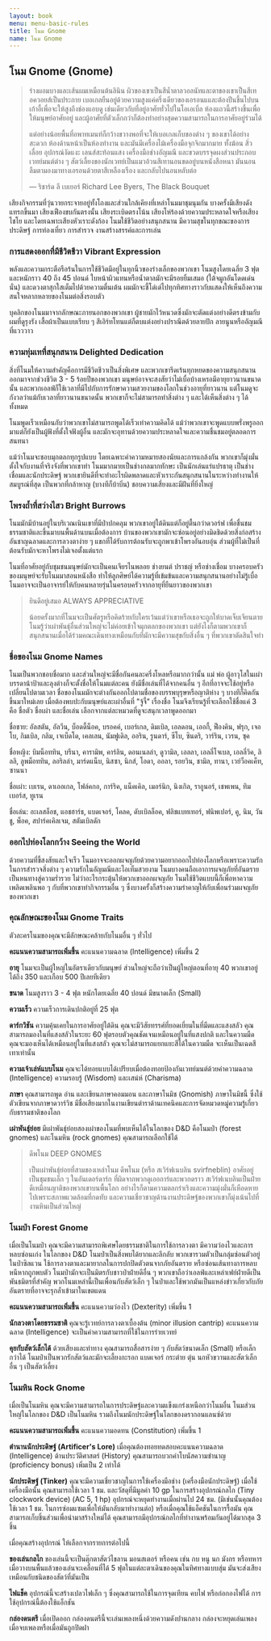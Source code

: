 ```yaml
---
layout: book
menu: menu-basic-rules
title: โนม Gnome
name: โนม Gnome
---
```


## โนม Gnome (Gnome)

> ร่างผอมบางและเส้นผมเหมือนต้นลินิน ผิวของเขาเป็นสีน้ำตาลวอลนัทและตาของเขาเป็นสีเทอควอยส์เป็นประกาย เบอเกลยืนอยู่ด้วยความสูงแค่ครึ่งเดียวของเอรอนแและต้องปีนขึ้นไปบนเก้าอี้เพื่อจะให้สูงถึงช่องแอบดู เช่นเดียวกับที่อยู่อาศัยทั่วไปในโอเอเบิ้ล ห้องแถวนี้สร้างขึ้นเพื่อให้มนุษย์อาศัยอยู่ และผู้อาศัยที่ตัวเล็กกว่าก็ต้องทำอย่างสุดความสามารถในการอาศัยอยู่ร่วมได้
>
> แต่อย่างน้อยพื้นที่อพาทเมนท์ก็กว้างขวางพอที่จะให้เบอเกลเก็บของต่าง ๆ ของเขาได้อย่างสะดวก ห้องด้านหน้าเป็นห้องทำงาน และมันมีเครื่องไม้เครื่องมือจุกจิกมากมาย ทั้งฆ้อน สิ่ว เลื่อย อุปกรณ์งัดแงะ เลนส์สะท้อนแสง เครื่องมือช่างอัญมณี และขวดบรรจุดผงส่วนประกอบเวทย์มนต์ต่าง ๆ สัตว์เลี้ยงของนักเวทย์เป็นแมวอ้วนสีเทานอนขดอยู่บนหนังสือหนา มันนอนลืมตามองมาทางเอรอนด้วยตาสีเหลืองเรือง และกลับไปนอนหลับต่อ
>
> — ริชาร์ด ลี เบเยอร์ Richard Lee Byers, The Black Bouquet

เสียงกิจกรรมที่วุ่นวายกระจายอยู่ทั้งโถงและส่วนใกล้เคียงที่เหล่าโนมมาชุมนุมกัน บางครั้งมีเสียงดังแทรกขึ้นมา เสียงเฟืองขบกันตรงนั้น เสียงระเบิดตรงโน้น เสียงโห่ร้องด้วยความประหลาดใจหรือเสียงไชโย และโดยเฉพาะเสียงหัวเราะดังก้อง โนมใช้ชีวิตอย่างสนุกสนาน มีความสุขในทุกขณะของการประดิษฐ์ การท่องเที่ยว การสำรวจ งานสร้างสรรค์และการเล่น

### การแสดงออกที่มีชีวิตชีวา Vibrant Expression

พลังและความกระตือรือร้นในการใช้ชีวิตมีอยู่ในทุกนิ้วของร่างเล็กของพวกเขา โนมสูงโดยเฉลี่ย 3 ฟุต และหนักราว 40 ถึง 45 ปอนด์ ใบหน้าผิวแทนหรือน้ำตาลมักจะมีรอยยิ้มเสมอ (ใต้จมูกอันโดดเด่นนั่น) และดวงตาสุกใสเต็มไปด้วยความตื่นเต้น ผมมักจะชี้โด่เด่ไปทุกทิศทางราวกับแสดงให้เห็นถึงความสนใจหลากหลายของโนมต่อสิ่งรอบตัว

บุคลิกของโนมมาจากลักษณะภายนอกของพวกเขา ผู้ชายมักไว้หนวดซึ่งมักจะตัดแต่งอย่างดีตรงข้ามกับผมที่ดูรุงรัง เสื้อผ้าเป็นแบบเรียบ ๆ สีเอิร์ทโทนแต่ก็ตบแต่งอย่างปราณีตด้วยลายปัก ลายนูนหรืออัญมณีที่แวววาว

### ความทุ่มเทที่สนุกสนาน Delighted Dedication

สิ่งที่โนมให้ความสำคัญคือการมีชีวิตชีวาเป็นสิ่งพิเศษ และพวกเขารีดเร้นทุกหยดของความสนุกสนานออกมาจากช่วงชีวิต 3 - 5 ร้อยปีของพวกเขา มนุษย์อาจจะสงสัยว่าไม่เบื่อบ้างเหรอมีอายุยาวนานขนาดนั้น และพวกเอลฟ์ก็ใช้เวลาที่มีไปกับการรักษาความสวยงามของโลกในช่วงอายุที่ยาวนาน แต่โนมดูจะกังวลว่าแม้กับเวลาที่ยาวนานขนาดนั้น พวกเขาก็จะไม่สามารถทำสิ่งต่าง ๆ และได้เห็นสิ่งต่าง ๆ ได้ทั้งหมด

โนมพูดเร็วเหมือนกับว่าพวกเขาไม่สามารถพูดได้เร็วเท่าความคิดได้ แม้ว่าพวกเขาจะพูดแบบพรั่งพรูออกมาแต่ก็ยังเป็นผู้ฟังที่ตั้งใจฟังผู้อื่น และมักจะอุทานด้วยความประหลาดใจและความชื่นชมอยู่ตลอดการสนทนา

แม้ว่าโนมจะชอบมุกตลกทุกรูปแบบ โดยเฉพาะคำความหมายสองนัยและการแกล้งกัน พวกเขาก็มุ่งมั่นตั้งใจกับงานที่จริงจังที่พวกเขาทำ โนมมากมายเป็นช่างกลมากทักษะ เป็นนักเล่นแร่แปรธาตุ เป็นช่างเชื่อมและนักประดิษฐ์ พวกเขายินดีที่จะทำอะไรผิดพลาดและหัวเราะกันสนุกสนานในระหว่างทำงานให้สมบูรณ์ที่สุด เป็นพวกที่กล้าหาญ (บางทีก็บ้าบิ่น) ชอบความเสี่ยงและมีฝันที่ยิ่งใหญ่

### โพรงถ้ำที่สว่างไสว Bright Burrows

โนมมักมีบ้านอยู่ในบริเวณเนินเขาที่มีป่าปกคลุม พวกเขาอยู่ใต้ดินแต่ก็อยู่ตื้นกว่าดวอร์ฟ เพื่อชื่นชมธรรมชาติและขึ้นมาบนพื้นด้านบนเมื่อต้องการ บ้านของพวกเขามักจะซ่อนอยู่อย่างมิดชิดด้วยสิ่งก่อสร้างอันชาญฉลาดและการลวงตาง่าย ๆ แขกที่ได้รับการต้อนรับจะถูกพาเข้าโพรงอันอบอุ่น ส่วนผู้ที่ไม่เป็นที่ต้อนรับมักจะหาโพรงไม่เจอตั้งแต่แรก

โนมที่อาศัยอยู่กับชุมชนมนุษย์มักจะเป็นคนเจียรไนพลอย ช่างยนต์ ปราชญ์ หรือช่างเชื่อม บางครอบครัวของมนุษย์จะรับโนมมาสอนหนังสือ ทำให้ลูกศิษย์ได้ความรู้ที่เข้มข้นและความสนุกสนานอย่างไม่รู้เบื่อ โนมอาจจะเป็นอาจารย์ให้กับคนหลายรุ่นในครอบครัวจากอายุที่ยืนยาวของพวกเขา

> ยินดีอยู่เสมอ ALWAYS APPRECIATIVE
>
> น้อยครั้งมากที่โนมจะเป็นศัตรูหรือคิดร้ายกับใครเว้นแต่ว่าเขาหรือเธอจะถูกให้บาดเจ็บเจียนตาย โนมรู้ว่าเผ่าพันธุ์อื่นส่วนใหญ่จะไม่ค่อยเข้าใจมุกตลกของพวกเขา แต่ยังไงก็ตามพวกเขาก็สนุกสนานเมื่อได้ร่วมคณะเดินทางเหมือนกับที่มักจะมีความสุขกับสิ่งอื่น ๆ ที่พวกเขาตัดสินใจทำ

### ชื่อของโนม Gnome Names

โนมเป็นพวกชอบชื่อมาก และส่วนใหญ่จะมีชื่อกันคนละครึ่งโหลหรือมากกว่านั้น แม่ พ่อ ผู้อาวุโสในเผ่า บรรดาน้าป้าและลุงต่างก็จะตั้งชื่อให้โนมแต่ละคน ยังมีชื่อเล่นที่ได้จากคนอื่น ๆ อีกที่อาจจะใช้อยู่หรือเปลี่ยนไปตามเวลา ชื่อของโนมมักจะต่างกันออกไปตามชื่อของบรรพบุรุษหรือญาติห่าง ๆ บางทีก็คิดกันขึ้นมาใหม่เลย เมื่อต้องพบปะกับมนุษย์และเผ่าอื่นที่ "จู้จี้" เรื่องชื่อ โนมจึงเรียนรู้ที่จะเลือกใช้ชื่อแค่ 3 คือ ชื่อตัว ชื่อเผ่า และชื่อเล่น เลือกจากแต่ละหมวดที่ดูจะสนุกเวลาพูดออกมา

ชื่อชาย: อัลสตัน, อัลวีน, บ็อดดี้น็อค, บรอคค์, เบอร์เกล, ดิมเบิล, เอลดอน, เออกี้, ฟ็องคิน, ฟรุก, เจอโบ, กิมเบิล, กลิม, เจเบ็ดโด, เคลเลน, นัมฟูเดิล, ออริน, รูนดาร์, ซีโบ, ซินดริ, วาร์ริน, เวรน, ซุค

ชื่อหญิง: บิมน็อททิน, บรีนา, คารามิพ, คาร์ลิน, ดอนเนลล่า, ดูวามิล, เอลลา, เอลลี่โจเบล, เอลลี่วิค, ลิลลิ, ลูพม็อททิน, ลอริลล่า, มาร์ดแน็บ, นิสซา, นิกส์, โอดา, ออลา, รอยวิน, ชามิล, ทานา, เวย์ว็อคเค็ท, ซานนา

ชื่อเผ่า: เบเรน, ดาเออเกล, โฟล์คกอ, การ์ริค, แน็คเคิล, เมอร์นิก, นิงเกิล, ราอูนอร์, เชพเพน, ทิมเบอร์ส, ทูเรน

ชื่อเล่น: อะเลสล็อช, แอชฮาร์ธ, แบดเจอร์, โคลค, ดับเบิลล็อค, ฟลิชแบทเทอร์, ฟนิพเปอร์, คู, นิม, วันชู, พ็อค, สปาร์คเคิลเจม, สตัมเบิลดัก

### ออกไปท่องโลกกว้าง Seeing the World

ด้วยความที่ขี้สงสัยและใจเร็ว โนมอาจจะออกผจญภัยด้วยความอยากออกไปท่องโลกหรือเพราะความรักในการสำรวจสิ่งต่าง ๆ ความรักในอัญมณีและไอเท็มสวยงาม โนมบางคนถือเอาการผจญภัยที่อันตรายเป็นหนทางสู่ความร่ำรวย ไม่ว่าอะไรกระตุ้นให้พวกเขาออกผจญภัย โนมใช้ชีวิตแบบนี้ก็เพื่อหาความเพลิดเพลินพอ ๆ กับที่พวกเขาทำกิจกรรมอื่น ๆ ซึ่งบางครั้งก็สร้างความรำคาญให้กับเพื่อนร่วมผจญภัยของพวกเขา

### คุณลักษณะของโนม Gnome Traits

ตัวละครโนมของคุณจะมีลักษณะคล้ายกับโนมอื่น ๆ ทั่วไป

**คะแนนความสามารถเพิ่มขึ้น** คะแนนความฉลาด (Intelligence) เพิ่มขึ้น 2

**อายุ** โนมจะเป็นผู้ใหญ่ในอัตราเดียวกับมนุษย์ ส่วนใหญ่จะถือว่าเป็นผู้ใหญ่ตอนที่อายุ 40 พวกเขาอยู่ได้ถึง 350 และเกือบ 500 ปีเลยทีเดียว

**ขนาด** โนมสูงราว 3 - 4 ฟุต หนักโดยเฉลี่ย 40 ปอนด์ มีขนาดเล็ก (Small)

**ความเร็ว** ความเร็วการเดินปกติอยู่ที่ 25 ฟุต

**ดาร์กวิชัน** ความคุ้นเคยในการอาศัยอยู่ใต้ดิน คุณจะมีวิสัยทรรศ์ที่ยอดเยี่ยมในที่มืดและแสงสลัว คุณสามารถมองในที่แสงสลัวในระยะ 60 ฟุตรอบตัวคุณชัดเจนเหมือนอยู่ในที่แสงปกติ และในความมืดคุณจะมองเห็นได้เหมือนอยู่ในที่แสงสลัว คุณจะไม่สามารถแยกแยะสีได้ในความมืด จะเห็นเป็นเฉดสีเทาเท่านั้น

**ความเจ้าเล่ห์แบบโนม** คุณจะได้ทอยแบบได้เปรียบเมื่อต้องทอยป้องกันเวทย์มนต์ด้วยค่าความฉลาด (Intelligence) ความรอบรู้ (Wisdom) และเสน่ห์ (Charisma)

**ภาษา** คุณสามารถพูด อ่าน และเขียนภาษาคอมมอน และภาษาโนมิช (Gnomish) ภาษาโนมิชนี้ ซึ่งใช้ตัวเขียนจากภาษาดวาร์วิช มีชื่อเสียงมากในงานเขียนตำราด้านเทคนิคและการจัดหมวดหมู่ความรู้เกี่ยวกับธรรมชาติของโลก

**เผ่าพันธุ์ย่อย** มีเผ่าพันธุ์ย่อยสองเผ่าของโนมที่พบเห็นได้ในโลกของ D&D คือโนมป่า (forest gnomes) และโนมหิน (rock gnomes) คุณสามารถเลือกใช้ได้

> ดีพโนม DEEP GNOMES
>
> เป็นเผ่าพันธุ์ย่อยที่สามของเหล่าโนม ดีพโนม (หรือ สเวิร์ฟเนบลิน svirfneblin) อาศัยอยู่เป็นชุมชนเล็ก ๆ ในอันเดอร์ดาร์ก ที่ผิดจากพวกดูเออการ์และพวกดราว สเวิร์ฟเนบลินเป็นฝ่ายดีเหมือนญาติของพวกเขาบนพื้นโลก อย่างไรก็ตามความตลกร่าเริงและความมุ่งมั่นก็เหือดหายไปเพราะสภาพแวดล้อมที่กดทับ และความเชี่ยวชาญด้านงานประดิษฐ์ของพวกเขาก็มุ่งเน้นไปที่งานหินเป็นส่วนใหญ่

### โนมป่า Forest Gnome

เมื่อเป็นโนมป่า คุณจะมีความสามารถพิเศษโดยธรรมชาติในการใช้การลวงตา มีความว่องไวและการหลบซ่อนเก่ง ในโลกของ D&D โนมป่าเป็นสิ่งพบได้ยากและลึกลับ พวกเขารวมตัวเป็นกลุ่มซ่อนตัวอยู่ในป่าซิลแวน ใช้การลวงตาและมายากลในการปกปิดตัวตนจากภัยอันตราย หรือซ่อนเส้นทางการหลบหนีหากถูกพบตัว โนมป่ามักจะเป็นมิตรกับชาวป่าฝ่ายดีอื่น ๆ พวกเขาถือว่าเอลฟ์และเหล่าเฟย์ฝ่ายดีเป็นพันธมิตรที่สำคัญ พวกโนมเหล่านี้เป็นเพื่อนกับสัตว์เล็ก ๆ ในป่าและใช้พวกมันเป็นแหล่งข่าวเกี่ยวกับภัยอันตรายที่อาจจะรุกล้ำเข้ามาในเขตแดน

**คะแนนความสามารถเพิ่มขึ้น** คะแนนความว่องไว (Dexterity) เพิ่มขึ้น 1

**นักลวงตาโดยธรรมชาติ** คุณจะรู้เวทย์การลวงตาเบื้องต้น (minor illusion cantrip) คะแนนความฉลาด (Intelligence) จะเป็นค่าความสามารถที่ใช้ในการร่ายเวทย์

**คุยกับสัตว์เล็กได้** ด้วยเสียงและท่าทาง คุณสามารถสื่อสารง่าย ๆ กับสัตว์ขนาดเล็ก (Small) หรือเล็กกว่าได้ โนมป่าเป็นพวกรักสัตว์และมักจะเลี้ยงกะรอก แบดเจอร์ กระต่าย ตุ่น นกหัวขวานและสัตว์เล็กอื่น ๆ เป็นสัตว์เลี้ยง

### โนมหิน Rock Gnome

เมื่อเป็นโนมหิน คุณจะมีความสามารถในการประดิษฐ์และความแข็งแกร่งเหนือกว่าโนมอื่น โนมส่วนใหญ่ในโลกของ D&D เป็นโนมหิน รวมถึงโนมนักประดิษฐ์ในโลกของดรากอนแลนซ์ด้วย

**คะแนนความสามารถเพิ่มขึ้น** คะแนนความอดทน (Constitution) เพิ่มขึ้น 1

**ตำนานนักประดิษฐ์ (Artificer's Lore)** เมื่อคุณต้องทอยทดสอบคะแนนความฉลาด (Intelligence) ด้านประวัติศาสตร์ (History) คุณสามารถบวกค่าโบนัสความชำนาญ (proficiency bonus) เพิ่มเป็น 2 เท่าได้

**นักประดิษฐ์ (Tinker)** คุณจะมีความเชี่ยวชาญในการใช้เครื่องมือช่าง (เครื่องมือนักประดิษฐ์) เมื่อใช้เครื่องมือนั้น คุณสามารถใช้เวลา 1 ชม. และวัสดุที่มีมูลค่า 10 gp ในการสร้างอุปกรณ์กลไก (Tiny clockwork device) (AC 5, 1 hp) อุปกรณ์จะหยุดทำงานเมื่อผ่านไป 24 ชม. (มิเช่นนั้นคุณต้องใช้เวลา 1 ชม. ในการซ่อมแซมเพื่อให้มันกลับมาทำงานต่อ) หรือเมื่อคุณใช้แอ็คชันในการรื้อมัน คุณสามารถเก็บชิ้นส่วนเพื่อนำมาสร้างใหม่ได้ คุณสามารถมีอุปกรณ์กลไกที่ทำงานพร้อมกันอยู่ได้มากสุด 3 ชิ้น

เมื่อคุณสร้างอุปกรณ์ ให้เลือกจากรายการต่อไปนี้

**ของเล่นกลไก** ของเล่นนี้จะเป็นตุ๊กตาสัตว์ไขลาน มอนสเตอร์ หรือคน เช่น กบ หนู นก มังกร หรือทหาร เมื่อวางบนพื้นแล้วของเล่นจะเคลื่อนที่ได้ 5 ฟุตในแต่ละตาเดินของคุณในทิศทางแบบสุ่ม มันจะส่งเสียงเหมือนกับชนิดของสัตว์ที่มันเป็น

**ไฟแช็ค** อุปกรณ์นี้จะสร้างเปลวไฟเล็ก ๆ ซึ่งคุณสามารถใช้ในการจุดเทียน คบไฟ หรือก่อกองไฟได้ การใช้อุปกรณ์นี้ต้องใช้แอ็กชัน

**กล่องดนตรี** เมื่อเปิดออก กล่องดนตรีนี้จะเล่นเพลงหนึ่งด้วยความดังปานกลาง กล่องจะหยุดเล่นเพลงเมื่อจบเพลงหรือเมื่อมันถูกปิดฝา
